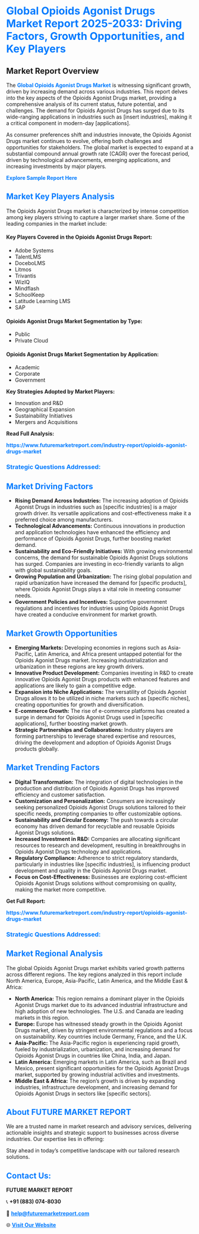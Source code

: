 <h1 style="color: #007BFF;">Global Opioids Agonist Drugs Market Report 2025-2033: Driving Factors, Growth Opportunities, and Key Players</h1>

<section id="overview">
<h2>Market Report Overview</h2>
<p>The <a href="https://www.futuremarketreport.com/industry-report/opioids-agonist-drugs-market" style="color: #007BFF; text-decoration: none;"><strong>Global Opioids Agonist Drugs Market</strong></a> is witnessing significant growth, driven by increasing demand across various industries. This report delves into the key aspects of the Opioids Agonist Drugs market, providing a comprehensive analysis of its current status, future potential, and challenges. The demand for Opioids Agonist Drugs has surged due to its wide-ranging applications in industries such as [insert industries], making it a critical component in modern-day [applications].</p>
<p>As consumer preferences shift and industries innovate, the Opioids Agonist Drugs market continues to evolve, offering both challenges and opportunities for stakeholders. The global market is expected to expand at a substantial compound annual growth rate (CAGR) over the forecast period, driven by technological advancements, emerging applications, and increasing investments by major players.</p>
</section>

<section id="overview">
<p><a href="https://www.futuremarketreport.com/request-sample/reportId=37547" style="color: #007BFF; text-decoration: none;"><strong>Explore Sample Report Here</strong></a></p>
</section>

<section id="key-players">
<h2 style="color: #007BFF;">Market Key Players Analysis</h2>
<p>The Opioids Agonist Drugs market is characterized by intense competition among key players striving to capture a larger market share. Some of the leading companies in the market include:</p>
<h4>Key Players Covered in the Opioids Agonist Drugs Report:</h4>
<ul><li>Adobe Systems</li><li>TalentLMS</li><li>DoceboLMS</li><li>Litmos</li><li>Trivantis</li><li>WizIQ</li><li>Mindflash</li><li>SchoolKeep</li><li>Latitude Learning LMS</li><li>SAP</li></ul>
<h4>Opioids Agonist Drugs Market Segmentation by Type:</h4>
<ul><li>Public</li><li>Private Cloud</li></ul>

<h4>Opioids Agonist Drugs Market Segmentation by Application:</h4>
<ul><li>Academic</li><li>Corporate</li><li>Government</li></ul>
<p><strong>Key Strategies Adopted by Market Players:</strong></p>
<ul>
<li>Innovation and R&D</li>
<li>Geographical Expansion</li>
<li>Sustainability Initiatives</li>
<li>Mergers and Acquisitions</li>
</ul>
</section>

<section>
<p><strong>Read Full Analysis: </strong></p><a href="https://www.futuremarketreport.com/industry-report/opioids-agonist-drugs-market" style="color: #007BFF; text-decoration: none;"><strong>https://www.futuremarketreport.com/industry-report/opioids-agonist-drugs-market</strong></a>
<h3 style="color: #007BFF;">Strategic Questions Addressed:</h3>
</section>

<section id="driving-factors">
<h2 style="color: #007BFF;">Market Driving Factors</h2>
<ul>
<li><strong>Rising Demand Across Industries:</strong> The increasing adoption of Opioids Agonist Drugs in industries such as [specific industries] is a major growth driver. Its versatile applications and cost-effectiveness make it a preferred choice among manufacturers.</li>
<li><strong>Technological Advancements:</strong> Continuous innovations in production and application technologies have enhanced the efficiency and performance of Opioids Agonist Drugs, further boosting market demand.</li>
<li><strong>Sustainability and Eco-Friendly Initiatives:</strong> With growing environmental concerns, the demand for sustainable Opioids Agonist Drugs solutions has surged. Companies are investing in eco-friendly variants to align with global sustainability goals.</li>
<li><strong>Growing Population and Urbanization:</strong> The rising global population and rapid urbanization have increased the demand for [specific products], where Opioids Agonist Drugs plays a vital role in meeting consumer needs.</li>
<li><strong>Government Policies and Incentives:</strong> Supportive government regulations and incentives for industries using Opioids Agonist Drugs have created a conducive environment for market growth.</li>
</ul>
</section>

<section id="growth-opportunities">
<h2 style="color: #007BFF;">Market Growth Opportunities</h2>
<ul>
<li><strong>Emerging Markets:</strong> Developing economies in regions such as Asia-Pacific, Latin America, and Africa present untapped potential for the Opioids Agonist Drugs market. Increasing industrialization and urbanization in these regions are key growth drivers.</li>
<li><strong>Innovative Product Development:</strong> Companies investing in R&D to create innovative Opioids Agonist Drugs products with enhanced features and applications are likely to gain a competitive edge.</li>
<li><strong>Expansion into Niche Applications:</strong> The versatility of Opioids Agonist Drugs allows it to be utilized in niche markets such as [specific niches], creating opportunities for growth and diversification.</li>
<li><strong>E-commerce Growth:</strong> The rise of e-commerce platforms has created a surge in demand for Opioids Agonist Drugs used in [specific applications], further boosting market growth.</li>
<li><strong>Strategic Partnerships and Collaborations:</strong> Industry players are forming partnerships to leverage shared expertise and resources, driving the development and adoption of Opioids Agonist Drugs products globally.</li>
</ul>
</section>

<section id="trending-factors">
<h2 style="color: #007BFF;">Market Trending Factors</h2>
<ul>
<li><strong>Digital Transformation:</strong> The integration of digital technologies in the production and distribution of Opioids Agonist Drugs has improved efficiency and customer satisfaction.</li>
<li><strong>Customization and Personalization:</strong> Consumers are increasingly seeking personalized Opioids Agonist Drugs solutions tailored to their specific needs, prompting companies to offer customizable options.</li>
<li><strong>Sustainability and Circular Economy:</strong> The push towards a circular economy has driven demand for recyclable and reusable Opioids Agonist Drugs solutions.</li>
<li><strong>Increased Investment in R&D:</strong> Companies are allocating significant resources to research and development, resulting in breakthroughs in Opioids Agonist Drugs technology and applications.</li>
<li><strong>Regulatory Compliance:</strong> Adherence to strict regulatory standards, particularly in industries like [specific industries], is influencing product development and quality in the Opioids Agonist Drugs market.</li>
<li><strong>Focus on Cost-Effectiveness:</strong> Businesses are exploring cost-efficient Opioids Agonist Drugs solutions without compromising on quality, making the market more competitive.</li>
</ul>
</section>

<section>
<p><strong>Get Full Report: </strong></p><a href="https://www.futuremarketreport.com/industry-report/opioids-agonist-drugs-market" style="color: #007BFF; text-decoration: none;"><strong>https://www.futuremarketreport.com/industry-report/opioids-agonist-drugs-market</strong></a>
<h3 style="color: #007BFF;">Strategic Questions Addressed:</h3>
</section>


<section id="regional-analysis">
<h2 style="color: #007BFF;">Market Regional Analysis</h2>
<p>The global Opioids Agonist Drugs market exhibits varied growth patterns across different regions. The key regions analyzed in this report include North America, Europe, Asia-Pacific, Latin America, and the Middle East & Africa:</p>
<ul>
<li><strong>North America:</strong> This region remains a dominant player in the Opioids Agonist Drugs market due to its advanced industrial infrastructure and high adoption of new technologies. The U.S. and Canada are leading markets in this region.</li>
<li><strong>Europe:</strong> Europe has witnessed steady growth in the Opioids Agonist Drugs market, driven by stringent environmental regulations and a focus on sustainability. Key countries include Germany, France, and the U.K.</li>
<li><strong>Asia-Pacific:</strong> The Asia-Pacific region is experiencing rapid growth, fueled by industrialization, urbanization, and increasing demand for Opioids Agonist Drugs in countries like China, India, and Japan.</li>
<li><strong>Latin America:</strong> Emerging markets in Latin America, such as Brazil and Mexico, present significant opportunities for the Opioids Agonist Drugs market, supported by growing industrial activities and investments.</li>
<li><strong>Middle East & Africa:</strong> The region’s growth is driven by expanding industries, infrastructure development, and increasing demand for Opioids Agonist Drugs in sectors like [specific sectors].</li>
</ul>
</section>

<footer>
<h2 style="color: #007BFF;">About FUTURE MARKET REPORT</h2>
<p>We are a trusted name in market research and advisory services, delivering actionable insights and strategic support to businesses across diverse industries. Our expertise lies in offering:</p>

<p>Stay ahead in today’s competitive landscape with our tailored research solutions.</p>

<h2 style="color: #007BFF;">Contact Us:</h2>
<p><strong>FUTURE MARKET REPORT</strong></p>
<p>📞 <strong>+91 (883) 074-8030</strong></p>
<p>📧 <strong><a href="mailto:help@futuremarketreport.com" style="color: #007BFF;">help@futuremarketreport.com</a></strong></p>
<p>🌐 <strong><a href="https://www.futuremarketreport.com/" style="color: #007BFF;">Visit Our Website</a></strong></p>
</footer>